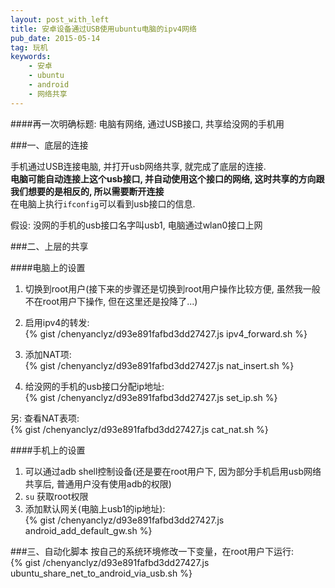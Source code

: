 ```yaml
---
layout: post_with_left
title: 安卓设备通过USB使用ubuntu电脑的ipv4网络
pub_date: 2015-05-14
tag: 玩机
keywords:
    - 安卓
    - ubuntu
    - android
    - 网络共享
---
```


####再一次明确标题: 电脑有网络, 通过USB接口, 共享给没网的手机用


###一、底层的连接

手机通过USB连接电脑, 并打开usb网络共享, 就完成了底层的连接.    
**电脑可能自动连接上这个usb接口, 并自动使用这个接口的网络, 这时共享的方向跟我们想要的是相反的, 所以需要断开连接**    
在电脑上执行`ifconfig`可以看到usb接口的信息.    
    
假设: 没网的手机的usb接口名字叫usb1, 电脑通过wlan0接口上网     


###二、上层的共享

####电脑上的设置
1. 切换到root用户(接下来的步骤还是切换到root用户操作比较方便, 虽然我一般不在root用户下操作, 但在这里还是投降了...)    

2. 启用ipv4的转发:     
{% gist /chenyanclyz/d93e891fafbd3dd27427.js ipv4_forward.sh %}

3. 添加NAT项:    
{% gist /chenyanclyz/d93e891fafbd3dd27427.js nat_insert.sh %}

4. 给没网的手机的usb接口分配ip地址:    
{% gist /chenyanclyz/d93e891fafbd3dd27427.js set_ip.sh %}

另: 查看NAT表项:    
{% gist /chenyanclyz/d93e891fafbd3dd27427.js cat_nat.sh %}

####手机上的设置
1. 可以通过adb shell控制设备(还是要在root用户下, 因为部分手机启用usb网络共享后, 普通用户没有使用adb的权限)    
2. `su` 获取root权限
3. 添加默认网关(电脑上usb1的ip地址):    
{% gist /chenyanclyz/d93e891fafbd3dd27427.js android_add_default_gw.sh %}

###三、自动化脚本
按自己的系统环境修改一下变量，在root用户下运行:    
{% gist /chenyanclyz/d93e891fafbd3dd27427.js ubuntu_share_net_to_android_via_usb.sh %}

